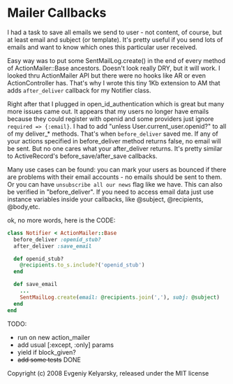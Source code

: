 Mailer Callbacks
================


I had a task to save all emails we send to user - not content, of course, but at least email and subject (or template). It's pretty useful if you send lots of emails and want to know which ones this particular user received. 

Easy way was to put some SentMailLog.create() in the end of every method of ActionMailer::Base ancestors. Doesn't look really DRY, but it will work. I looked thru ActionMailer API but there were no hooks like AR or even ActionController has. That's why I wrote this tiny 1Kb extension to AM that adds `after_deliver` callback for my Notifier class.

Right after that I plugged in open_id_authentication which is great but many more issues came out. It appears that my users no longer have emails because they could register with openid and some providers just ignore `required => {:email}`. I had to add "unless User.current_user.openid?" to all of my deliver_* methods.  That's when `before_deliver` saved me. If any of your actions specified in before_deliver method returns false, no email will be sent. But no one cares what your after_deliver returns. It's pretty similar to ActiveRecord's before_save/after_save callbacks.

Many use cases can be found: you can mark your users as bounced if there are problems with their email accounts - no emails should be sent to them. Or you can have `unsubscribe all our news` flag like we have. This can also be verified in "before_deliver". If you need to access email data just use instance variables inside your callbacks, like @subject, @recipients, @body,etc.

ok, no more words, here is the CODE:

```ruby
class Notifier < ActionMailer::Base
  before_deliver :openid_stub?
  after_deliver :save_email

  def openid_stub?
    @recipients.to_s.include?('openid_stub')
  end

  def save_email
    ...
    SentMailLog.create(email: @recipients.join(','), subj: @subject)
  end
end
```

TODO:
- run on new action_mailer
- add usual [:except, :only] params
- yield if block_given?
- <del>add some tests</del> DONE

Copyright (c) 2008 Evgeniy Kelyarsky, released under the MIT license
